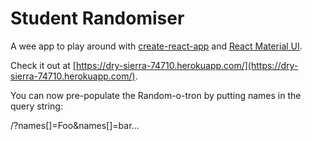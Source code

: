 # Student Randomiser

A wee app to play around with [create-react-app](https://github.com/facebookincubator/create-react-app) and [React Material UI](http://www.material-ui.com/).

Check it out at [https://dry-sierra-74710.herokuapp.com/](https://dry-sierra-74710.herokuapp.com/).

You can now pre-populate the Random-o-tron by putting names in the query string:

/?names[]=Foo&names[]=bar...
